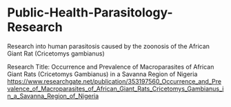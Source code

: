 # Public-Health-Parasitology-Research
Research into human parasitosis caused by the zoonosis of the African Giant Rat (Cricetomys gambianus)

Research Title: Occurrence and Prevalence of Macroparasites of African Giant Rats (Cricetomys Gambianus) in a Savanna Region of Nigeria
https://www.researchgate.net/publication/353197560_Occurrence_and_Prevalence_of_Macroparasites_of_African_Giant_Rats_Cricetomys_Gambianus_in_a_Savanna_Region_of_Nigeria
 
